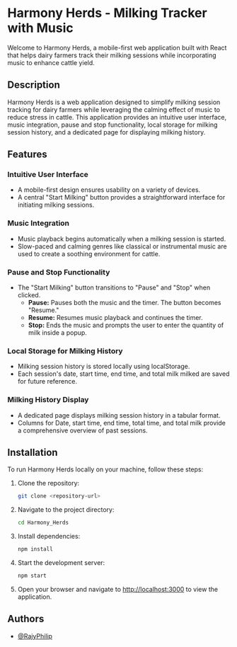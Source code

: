 # Harmony Herds - Milking Tracker with Music

Welcome to Harmony Herds, a mobile-first web application built with React that helps dairy farmers track their milking sessions while incorporating music to enhance cattle yield.

## Description

Harmony Herds is a web application designed to simplify milking session tracking for dairy farmers while leveraging the calming effect of music to reduce stress in cattle. This application provides an intuitive user interface, music integration, pause and stop functionality, local storage for milking session history, and a dedicated page for displaying milking history.

## Features

### Intuitive User Interface
- A mobile-first design ensures usability on a variety of devices.
- A central "Start Milking" button provides a straightforward interface for initiating milking sessions.

### Music Integration
- Music playback begins automatically when a milking session is started.
- Slow-paced and calming genres like classical or instrumental music are used to create a soothing environment for cattle.

### Pause and Stop Functionality
- The "Start Milking" button transitions to "Pause" and "Stop" when clicked.
  - **Pause:** Pauses both the music and the timer. The button becomes "Resume."
  - **Resume:** Resumes music playback and continues the timer.
  - **Stop:** Ends the music and prompts the user to enter the quantity of milk inside a popup.

### Local Storage for Milking History
- Milking session history is stored locally using localStorage.
- Each session's date, start time, end time, and total milk milked are saved for future reference.

### Milking History Display
- A dedicated page displays milking session history in a tabular format.
- Columns for Date, start time, end time, total time, and total milk provide a comprehensive overview of past sessions.

## Installation

To run Harmony Herds locally on your machine, follow these steps:

1. Clone the repository:

    ```bash
    git clone <repository-url>
    ```

2. Navigate to the project directory:

    ```bash
    cd Harmony_Herds
    ```

3. Install dependencies:

    ```bash
    npm install
    ```

4. Start the development server:

    ```bash
    npm start
    ```

5. Open your browser and navigate to [http://localhost:3000](http://localhost:3000) to view the application.


## Authors

- [@RajyPhilip](https://www.github.com/RajyPhilip)

